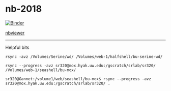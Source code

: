 # nb-2018


[![Binder](https://mybinder.org/badge_logo.svg)](https://mybinder.org/v2/gh/sr320/nb-2018/master)

[nbviewer](https://nbviewer.jupyter.org/github/sr320/nb-2018/tree/master/)


---

Helpful bits

`rsync -avz /Volumes/Serine/wd/ /Volumes/web-1/halfshell/bu-serine-wd/`



`rsync --progress -avz sr320@mox.hyak.uw.edu:/gscratch/srlab/sr320/ /Volumes/web-1/seashell/bu-mox/`

`sr320@Gannet:/volume1/web/seashell/bu-mox$ rsync --progress -avz sr320@mox.hyak.uw.edu:/gscratch/srlab/sr320/ .`
